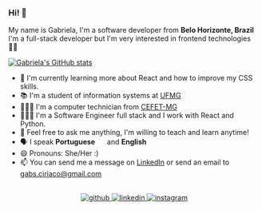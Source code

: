 ### Hi! 👋
My name is Gabriela, I'm a software developer from <b>Belo Horizonte, Brazil</b> <br/>
I'm a full-stack developer but I'm very interested in frontend technologies 👩‍💻

[![Gabriela's GitHub stats](https://github-readme-stats.vercel.app/api?username=gabrielaciriaco&theme=react&show_icons=true&count_private=true)](https://github.com/gabrielaciriaco)

- 🌱 I'm currently learning more about React and how to improve my CSS skills.
- 📚 I'm a student of information systems at <a href="https://www.ufmg.br" target="_blank"> UFMG </a>
- 👩🏽‍🎓 I'm a computer technician from <a href="https://www.cefetmg.br/" target="_blank"> CEFET-MG </a>
- 👩🏽‍💻 I'm a Software Engineer full stack and I work with React and Python.
- 💬 Feel free to ask me anything, I'm willing to teach and learn anytime!
- 🗣 I speak **Portuguese** <img src="https://img.icons8.com/color/48/000000/brazil-circular.png" width="16"/> and **English** <img src="https://www.svgrepo.com/show/110211/united-kingdom.svg" width="13"/>
- 😄 Pronouns: She/Her :)
- 📫 You can send me a message on <a href="https://linkedin.com/in/gabrielaciriaco" target="_blank">LinkedIn</a> or send an email to <a href="mailto:gabs.ciriaco@gmail.com" target="_blank">gabs.ciriaco@gmail.com</a>

<br/>
<div box-sizing="border-box" align="center">
<a href="https://github.com/gabrielaciriaco" target="_blank">
<img src=https://img.shields.io/badge/github-%2324292e.svg?&style=for-the-badge&logo=github&logoColor=white alt=github style="margin-bottom: 5px;" />
</a>
<a href="https://linkedin.com/in/gabrielaciriaco" target="_blank">
<img src=https://img.shields.io/badge/linkedin-%231E77B5.svg?&style=for-the-badge&logo=linkedin&logoColor=white alt=linkedin style="margin-bottom: 5px;" />
</a>
<a href="https://instagram.com/gabrielaciriaco" target="_blank">
<img src=https://img.shields.io/badge/instagram-%23000000.svg?&style=for-the-badge&logo=instagram&logoColor=white alt=instagram style="margin-bottom: 5px;" />
</a>  
</div>  

